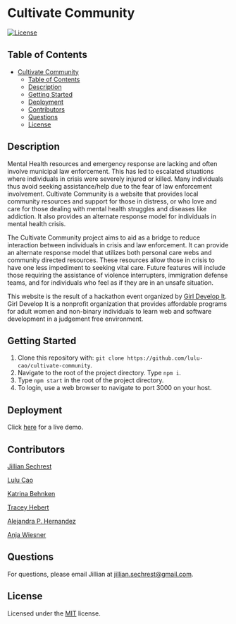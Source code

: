 # Cultivate Community

[![License](https://img.shields.io/badge/License-MIT-brightgreen.svg)](https://opensource.org/licenses/MIT)

## Table of Contents
- [Cultivate Community](#cultivate-community)
  - [Table of Contents](#table-of-contents)
  - [Description](#description)
  - [Getting Started](#getting-started)
  - [Deployment](#deployment)
  - [Contributors](#contributors)
  - [Questions](#questions)
  - [License](#license)

## Description
Mental Health resources and emergency response are lacking and often involve municipal law enforcement. This has led to escalated situations where individuals in crisis were severely injured or killed. Many individuals thus avoid seeking assistance/help due to the fear of law enforcement involvement. Cultivate Community is a website that provides  local community resources and support for those in distress, or who love and care for those dealing with mental health struggles and diseases like addiction. It also provides an alternate response model for individuals in mental health crisis.

The Cultivate Community project aims to aid as a bridge to reduce interaction between individuals in crisis and law enforcement. It can provide an alternate response model that utilizes both personal care webs and community directed resources. These resources allow those in crisis to have one less impediment to seeking vital care. Future features will include those requiring the assistance of violence interrupters, immigration defense teams, and for individuals who feel as if they are in an unsafe situation.

This website is the result of a hackathon event organized by [Girl Develop It](https://girldevelopit.com/). Girl Develop It is a nonprofit organization that provides affordable programs for adult women and non-binary individuals to learn web and software development in a judgement free environment.

## Getting Started

1. Clone this repository with: `git clone https://github.com/lulu-cao/cultivate-community`.
2. Navigate to the root of the project directory. Type `npm i`.
3. Type `npm start` in the root of the project directory.
4. To login, use a web browser to navigate to port 3000 on your host.

## Deployment
Click [here](https://lulu-cao.github.io/cultivate-community/) for a live demo.

<!-- ![walkthrough.gif](./assets/images/walkthrough.gif) -->

## Contributors

[Jillian Sechrest](https://github.com/Sechrest-J)

[Lulu Cao](https://github.com/lulu-cao)

[Katrina Behnken](https://github.com/kbehnken)

[Tracey Hebert](https://github.com/traceyhebert9)

[Alejandra P. Hernandez](https://github.com/alepehernandez)

[Anja Wiesner](https://github.com/awiesn)

## Questions

For questions, please email Jillian at [jillian.sechrest@gmail.com](mailto:jillian.sechrest@gmail.com).

## License

Licensed under the [MIT](https://opensource.org/licenses/MIT) license.






<!-- # Getting Started with Create React App

This project was bootstrapped with [Create React App](https://github.com/facebook/create-react-app).

## Available Scripts

In the project directory, you can run:

### `npm start`

Runs the app in the development mode.\
Open [http://localhost:3000](http://localhost:3000) to view it in the browser.

The page will reload if you make edits.\
You will also see any lint errors in the console.

### `npm test`

Launches the test runner in the interactive watch mode.\
See the section about [running tests](https://facebook.github.io/create-react-app/docs/running-tests) for more information.

### `npm run build`

Builds the app for production to the `build` folder.\
It correctly bundles React in production mode and optimizes the build for the best performance.

The build is minified and the filenames include the hashes.\
Your app is ready to be deployed!

See the section about [deployment](https://facebook.github.io/create-react-app/docs/deployment) for more information.

### `npm run eject`

**Note: this is a one-way operation. Once you `eject`, you can’t go back!**

If you aren’t satisfied with the build tool and configuration choices, you can `eject` at any time. This command will remove the single build dependency from your project.

Instead, it will copy all the configuration files and the transitive dependencies (webpack, Babel, ESLint, etc) right into your project so you have full control over them. All of the commands except `eject` will still work, but they will point to the copied scripts so you can tweak them. At this point you’re on your own.

You don’t have to ever use `eject`. The curated feature set is suitable for small and middle deployments, and you shouldn’t feel obligated to use this feature. However we understand that this tool wouldn’t be useful if you couldn’t customize it when you are ready for it.

## Learn More

You can learn more in the [Create React App documentation](https://facebook.github.io/create-react-app/docs/getting-started).

To learn React, check out the [React documentation](https://reactjs.org/).

### Code Splitting

This section has moved here: [https://facebook.github.io/create-react-app/docs/code-splitting](https://facebook.github.io/create-react-app/docs/code-splitting)

### Analyzing the Bundle Size

This section has moved here: [https://facebook.github.io/create-react-app/docs/analyzing-the-bundle-size](https://facebook.github.io/create-react-app/docs/analyzing-the-bundle-size)

### Making a Progressive Web App

This section has moved here: [https://facebook.github.io/create-react-app/docs/making-a-progressive-web-app](https://facebook.github.io/create-react-app/docs/making-a-progressive-web-app)

### Advanced Configuration

This section has moved here: [https://facebook.github.io/create-react-app/docs/advanced-configuration](https://facebook.github.io/create-react-app/docs/advanced-configuration)

### Deployment

This section has moved here: [https://facebook.github.io/create-react-app/docs/deployment](https://facebook.github.io/create-react-app/docs/deployment)

### `npm run build` fails to minify

This section has moved here: [https://facebook.github.io/create-react-app/docs/troubleshooting#npm-run-build-fails-to-minify](https://facebook.github.io/create-react-app/docs/troubleshooting#npm-run-build-fails-to-minify) -->
